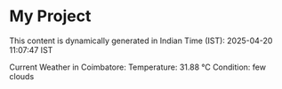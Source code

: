 # My Project

This content is dynamically generated in Indian Time (IST): 2025-04-20 11:07:47 IST


Current Weather in Coimbatore:
Temperature: 31.88 °C
Condition: few clouds
